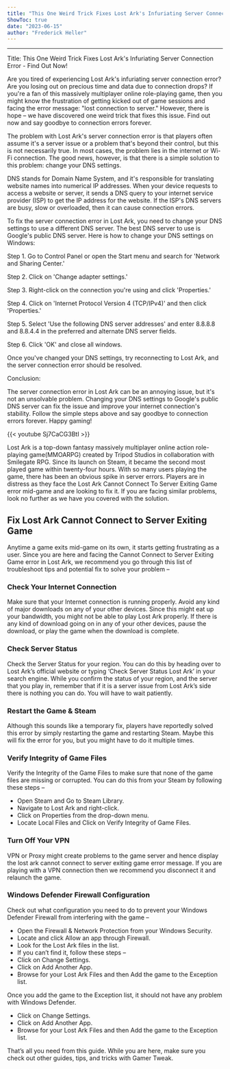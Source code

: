 ```yaml
---
title: "This One Weird Trick Fixes Lost Ark's Infuriating Server Connection Error - Find Out Now!"
ShowToc: true 
date: "2023-06-15"
author: "Frederick Heller"
---
```

*****
Title: This One Weird Trick Fixes Lost Ark's Infuriating Server Connection Error - Find Out Now!

Are you tired of experiencing Lost Ark's infuriating server connection error? Are you losing out on precious time and data due to connection drops? If you're a fan of this massively multiplayer online role-playing game, then you might know the frustration of getting kicked out of game sessions and facing the error message: "lost connection to server." However, there is hope – we have discovered one weird trick that fixes this issue. Find out now and say goodbye to connection errors forever.

The problem with Lost Ark's server connection error is that players often assume it's a server issue or a problem that's beyond their control, but this is not necessarily true. In most cases, the problem lies in the internet or Wi-Fi connection. The good news, however, is that there is a simple solution to this problem: change your DNS settings.

DNS stands for Domain Name System, and it's responsible for translating website names into numerical IP addresses. When your device requests to access a website or server, it sends a DNS query to your internet service provider (ISP) to get the IP address for the website. If the ISP's DNS servers are busy, slow or overloaded, then it can cause connection errors.

To fix the server connection error in Lost Ark, you need to change your DNS settings to use a different DNS server. The best DNS server to use is Google's public DNS server. Here is how to change your DNS settings on Windows:

Step 1. Go to Control Panel or open the Start menu and search for 'Network and Sharing Center.'

Step 2. Click on 'Change adapter settings.'

Step 3. Right-click on the connection you're using and click 'Properties.'

Step 4. Click on 'Internet Protocol Version 4 (TCP/IPv4)' and then click 'Properties.'

Step 5. Select 'Use the following DNS server addresses' and enter 8.8.8.8 and 8.8.4.4 in the preferred and alternate DNS server fields.

Step 6. Click 'OK' and close all windows.

Once you've changed your DNS settings, try reconnecting to Lost Ark, and the server connection error should be resolved.

Conclusion:

The server connection error in Lost Ark can be an annoying issue, but it's not an unsolvable problem. Changing your DNS settings to Google's public DNS server can fix the issue and improve your internet connection's stability. Follow the simple steps above and say goodbye to connection errors forever. Happy gaming!

{{< youtube Sj7CaCG3BtI >}} 



Lost Ark is a top-down fantasy massively multiplayer online action role-playing game(MMOARPG) created by Tripod Studios in collaboration with Smilegate RPG. Since its launch on Steam, it became the second most played game within twenty-four hours. With so many users playing the game, there has been an obvious spike in server errors. Players are in distress as they face the Lost Ark Cannot Connect To Server Exiting Game error mid-game and are looking to fix it. If you are facing similar problems, look no further as we have you covered with the solution.
 
## Fix Lost Ark Cannot Connect to Server Exiting Game
 
Anytime a game exits mid-game on its own, it starts getting frustrating as a user. Since you are here and facing the Cannot Connect to Server Exiting Game error in Lost Ark, we recommend you go through this list of troubleshoot tips and potential fix to solve your problem –
 
### Check Your Internet Connection
 
Make sure that your Internet connection is running properly. Avoid any kind of major downloads on any of your other devices. Since this might eat up your bandwidth, you might not be able to play Lost Ark properly. If there is any kind of download going on in any of your other devices, pause the download, or play the game when the download is complete.
 
### Check Server Status
 

 
Check the Server Status for your region. You can do this by heading over to Lost Ark’s official website or typing ‘Check Server Status Lost Ark’ in your search engine. While you confirm the status of your region, and the server that you play in, remember that if it is a server issue from Lost Ark’s side there is nothing you can do. You will have to wait patiently.
 
### Restart the Game & Steam
 
Although this sounds like a temporary fix, players have reportedly solved this error by simply restarting the game and restarting Steam. Maybe this will fix the error for you, but you might have to do it multiple times.
 
### Verify Integrity of Game Files
 
Verify the Integrity of the Game Files to make sure that none of the game files are missing or corrupted. You can do this from your Steam by following these steps –
 
- Open Steam and Go to Steam Library.
 - Navigate to Lost Ark and right-click.
 - Click on Properties from the drop-down menu.
 - Locate Local Files and Click on Verify Integrity of Game Files.

 
### Turn Off Your VPN
 
VPN or Proxy might create problems to the game server and hence display the lost ark cannot connect to server exiting game error message. If you are playing with a VPN connection then we recommend you disconnect it and relaunch the game.
 
### Windows Defender Firewall Configuration
 
Check out what configuration you need to do to prevent your Windows Defender Firewall from interfering with the game –
 
- Open the Firewall & Network Protection from your Windows Security.
 - Locate and click Allow an app through Firewall.
 - Look for the Lost Ark files in the list.
 - If you can’t find it, follow these steps –
 - Click on Change Settings.
 - Click on Add Another App.
 - Browse for your Lost Ark Files and then Add the game to the Exception list.

 
Once you add the game to the Exception list, it should not have any problem with Windows Defender.
 
- Click on Change Settings.
 - Click on Add Another App.
 - Browse for your Lost Ark Files and then Add the game to the Exception list.

 
That’s all you need from this guide. While you are here, make sure you check out other guides, tips, and tricks with Gamer Tweak.



